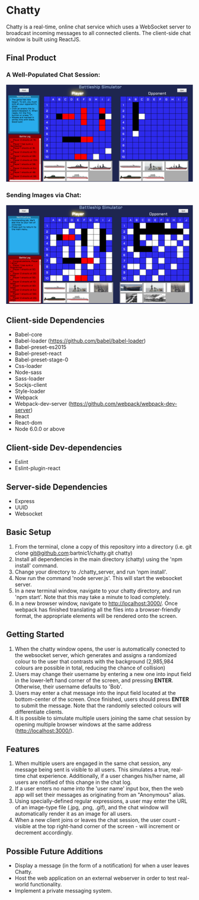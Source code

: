 # Chatty

Chatty is a real-time, online chat service which uses a WebSocket server to broadcast incoming messages to all connected clients. The client-side chat window is built using ReactJS.

## Final Product

### A Well-Populated Chat Session:
!["Many users in chat"](https://github.com/bartnic1/Battleship/blob/master/Battleship.png)

### Sending Images via Chat:
!["Images in chat"](https://github.com/bartnic1/Battleship/blob/master/Victory.png)

## Client-side Dependencies

- Babel-core
- Babel-loader (https://github.com/babel/babel-loader)
- Babel-preset-es2015
- Babel-preset-react
- Babel-preset-stage-0
- Css-loader
- Node-sass
- Sass-loader
- Sockjs-client
- Style-loader
- Webpack
- Webpack-dev-server (https://github.com/webpack/webpack-dev-server)
- React
- React-dom
- Node 6.0.0 or above

## Client-side Dev-dependencies

- Eslint
- Eslint-plugin-react

## Server-side Dependencies

- Express
- UUID
- Websocket

## Basic Setup

1. From the terminal, clone a copy of this repository into a directory (i.e. git clone git@github.com:bartnic1/chatty.git chatty)
2. Install all dependencies in the main directory (chatty) using the 'npm install' command.
3. Change your directory to ./chatty_server, and run 'npm install'.
4. Now run the command 'node server.js'. This will start the websocket server.
5. In a new terminal window, navigate to your chatty directory, and run 'npm start'. Note that this may take a minute to load completely.
6. In a new browser window, navigate to <http://localhost:3000/>. Once webpack has finished translating all the files into a browser-friendly format, the appropriate elements will be rendered onto the screen.

## Getting Started

1. When the chatty window opens, the user is automatically conected to the websocket server, which generates and assigns a randomized colour to the user that contrasts with the background (2,985,984 colours are possible in total, reducing the chance of collision)
2. Users may change their username by entering a new one into input field in the lower-left hand corner of the screen, and pressing **ENTER**. Otherwise, their username defaults to 'Bob'.
3. Users may enter a chat message into the input field located at the bottom-center of the screen. Once finished, users should press **ENTER** to submit the message. Note that the randomly selected colours will differentiate clients.
4. It is possible to simulate multiple users joining the same chat session by opening multiple browser windows at the same address (<http://localhost:3000/>).

## Features

1. When multiple users are engaged in the same chat session, any message being sent is visible to all users. This simulates a true, real-time chat experience. Additionally, if a user changes his/her name, all users are notified of this change in the chat log.
2. If a user enters no name into the 'user name' input box, then the web app will set their messages as originating from an "Anonymous" alias.
3. Using specially-defined regular expressions, a user may enter the URL of an image-type file (.jpg, .png, .gif), and the chat window will automatically render it as an image for all users.
4. When a new client joins or leaves the chat session, the user count - visible at the top right-hand corner of the screen - will increment or decrement accordingly.

## Possible Future Additions

- Display a message (in the form of a notification) for when a user leaves Chatty.
- Host the web application on an external webserver in order to test real-world functionality.
- Implement a private messaging system.
